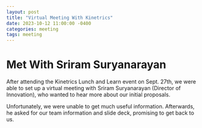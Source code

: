 ```yaml
---
layout: post
title: "Virtual Meeting With Kinetrics"
date: 2023-10-12 11:00:00 -0400
categories: meeting
tags: meeting
---
```


# Met With Sriram Suryanarayan

After attending the Kinetrics Lunch and Learn event on Sept. 27th, we were able to set up a virtual meeting with Sriram Suryanarayan (Director of Innovation), who wanted to hear more about our initial proposals.

Unfortunately, we were unable to get much useful information. Afterwards, he asked for our team information and slide deck, promising to get back to us.